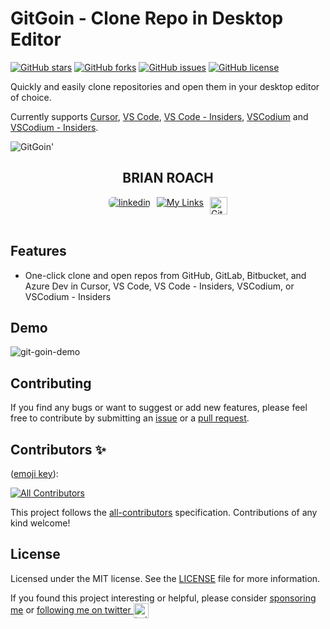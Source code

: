 # GitGoin - Clone Repo in Desktop Editor

[![GitHub stars](https://img.shields.io/github/stars/itsbrex/git-goin-clone-repo-extension?style=for-the-badge)]() [![GitHub forks](https://img.shields.io/github/forks/itsbrex/git-goin-clone-repo-extension?style=for-the-badge)]() [![GitHub issues](https://img.shields.io/github/issues/itsbrex/git-goin-clone-repo-extension?style=for-the-badge)]() [![GitHub license](https://img.shields.io/github/license/itsbrex/git-goin-clone-repo-extension?style=for-the-badge)]()

Quickly and easily clone repositories and open them in your desktop editor of choice.


Currently supports [Cursor](https://cursor.sh), [VS Code](https://code.visualstudio.com/), [VS Code - Insiders](https://code.visualstudio.com/insiders/), [VSCodium](https://vscodium.com/) and [VSCodium - Insiders](https://github.com/VSCodium/vscodium-insiders).

![GitGoin'](https://socialify.git.ci/itsbrex/git-goin-clone-repo-extension/image?description=1&descriptionEditable=Clone%20%2B%20Open%20Any%20Repo%20in%20Desktop%20Editor%20%E2%9C%A8&logo=https%3A%2F%2Fraw.githubusercontent.com%2Fitsbrex%2Fgit-goin-clone-repo-extension%2Fmain%2Ficons%2Feditors.svg&name=1&owner=1&pattern=Solid&theme=Auto)

<div style="text-align: center">

## BRIAN ROACH

</div>
<div style="display: flex; justify-content: center; gap: 10px; flex-wrap: wrap;">

  <a href="https://linkedin.com/in/itsbrex" target="_blank">
    <img src="https://img.shields.io/badge/linkedin-%231E77B5.svg?&style=for-the-badge&logo=linkedin&logoColor=white" alt="linkedin" style="margin-bottom: 5px; border-radius: 6px">
  </a>
  <a href="https://links.dev/brian">
    <img src="https://img.shields.io/badge/My%20Links-000000?style=for-the-badge&logo=link&logoColor=white&labelColor=ffffff&borderColor=ffffff&borderRadius=5" alt="My Links">
  </a>

  <img src="https://img.shields.io/github/followers/itsbrex?style=social" alt="GitHub followers" style="width: auto; height: 28px;">

</div>

<br>

## Features

- One-click clone and open repos from GitHub, GitLab, Bitbucket, and Azure Dev in Cursor, VS Code, VS Code - Insiders, VSCodium, or VSCodium - Insiders

## Demo

![git-goin-demo](git-goin-demo.gif)

## Contributing

If you find any bugs or want to suggest or add new features, please feel free to contribute by submitting an [issue](https://github.com/itsbrex/git-goin-clone-repo-extension/issues) or a [pull request](https://github.com/itsbrex/git-goin-clone-repo-extension/pulls).

## Contributors ✨

([emoji key](https://github.com/all-contributors/all-contributors#emoji-key)):

<!-- ALL-CONTRIBUTORS-BADGE:START - Do not remove or modify this section -->
[![All Contributors](https://img.shields.io/github/all-contributors/itsbrex/git-goin-clone-repo-extension?color=ee8449&style=flat-square)](#contributing)

<!-- ALL-CONTRIBUTORS-BADGE:END -->

<!-- ALL-CONTRIBUTORS-LIST:START - Do not remove or modify this section -->
<!-- prettier-ignore-start -->
<!-- markdownlint-disable -->

<!-- markdownlint-restore -->
<!-- prettier-ignore-end -->

<!-- ALL-CONTRIBUTORS-LIST:END -->
This project follows the [all-contributors](https://allcontributors.org/) specification. Contributions of any kind welcome!

## License

Licensed under the MIT license. See the [LICENSE](./LICENSE) file for more information.

If you found this project interesting or helpful, please consider [sponsoring me](https://github.com/sponsors/itsbrex) or <a href="https://twitter.com/itsbrex">following me on twitter <img src="https://storage.googleapis.com/saasify-assets/twitter-logo.svg" alt="twitter" height="24px" align="center"></a>
